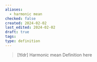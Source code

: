 ```yaml
---
aliases:
  - harmonic mean
checked: false
created: 2024-02-02
last_edited: 2024-02-02
draft: true
tags: 
type: definition
---
```

>[!tldr] Harmonic mean
>Definition here

